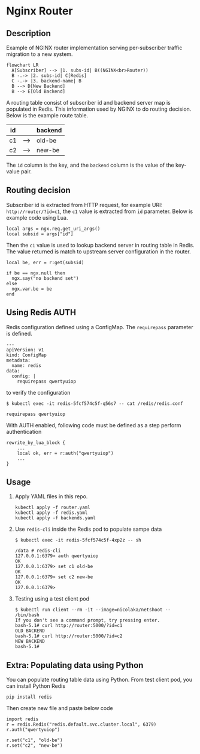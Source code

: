 # Nginx Router

## Description

Example of NGINX router implementation serving per-subscriber traffic migration to a new system. 

```mermaid
flowchart LR
  A[Subscriber] --> |1. subs-id| B((NGINX<br>Router))
  B -.-> |2. subs-id| C[Redis]
  C -.-> |3. backend-name| B
  B --> D[New Backend]
  B --> E[Old Backend]
```

A routing table consist of subscriber id and backend server map is populated in Redis. This information used by NGINX to do routing decision. Below is the example route table.

|id||backend|
|-|-|-|
|c1|-->|old-be|
|c2|-->|new-be|

The `id` column is the key, and the `backend` column is the value of the key-value pair.

## Routing decision

Subscriber id is extracted from HTTP request, for example URI: `http://router/?id=c1`, the `c1` value is extracted from `id` parameter.
Below is example code using Lua.

```
local args = ngx.req.get_uri_args()
local subsid = args["id"]
```

Then the `c1` value is used to lookup backend server in routing table in Redis. The value returned is match to upstream server configuration in the router.

```
local be, err = r:get(subsid)

if be == ngx.null then
  ngx.say("no backend set")
else
  ngx.var.be = be
end
```

## Using Redis AUTH

Redis configuration defined using a ConfigMap. The `requirepass` parameter is defined.

```
---
apiVersion: v1
kind: ConfigMap
metadata:
  name: redis
data:
  config: |
    requirepass qwertyuiop
```

to verify the configuration

```
$ kubectl exec -it redis-5fcf574c5f-q56s7 -- cat /redis/redis.conf

requirepass qwertyuiop
```

With AUTH enabled, following code must be defined as a step perform authentication

```
rewrite_by_lua_block {
    ...
    local ok, err = r:auth("qwertyuiop")
    ...
}
```

## Usage

1. Apply YAML files in this repo.
    ```
    kubectl apply -f router.yaml
    kubectl apply -f redis.yaml
    kubectl apply -f backends.yaml
    ```
1. Use `redis-cli` inside the Redis pod to populate sampe data
    
    ```
    $ kubectl exec -it redis-5fcf574c5f-4xp2z -- sh
    
    /data # redis-cli
    127.0.0.1:6379> auth qwertyuiop
    OK
    127.0.0.1:6379> set c1 old-be
    OK
    127.0.0.1:6379> set c2 new-be
    OK
    127.0.0.1:6379> 
    ```
1. Testing using a test client pod

    ```
    $ kubectl run client --rm -it --image=nicolaka/netshoot -- /bin/bash
    If you don't see a command prompt, try pressing enter.
    bash-5.1# curl http://router:5000/?id=c1
    OLD BACKEND
    bash-5.1# curl http://router:5000/?id=c2
    NEW BACKEND
    bash-5.1# 
    ```

## Extra: Populating data using Python

You can populate routing table data using Python. From test client pod, you can install Python Redis 

```
pip install redis
```

Then create new file and paste below code

```
import redis
r = redis.Redis("redis.default.svc.cluster.local", 6379)
r.auth("qwertyuiop")

r.set("c1", "old-be")
r.set("c2", "new-be")
```